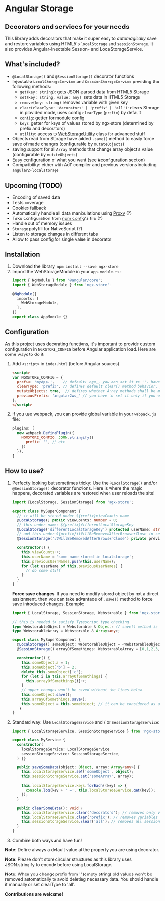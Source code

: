 # Angular Storage
## Decorators and services for your needs

This library adds decorators that make it super easy to *automagically* save and restore variables using HTML5's `localStorage` and `sessionStorage`. It also provides Angular-Injectable Session- and LocalStorageService.

## What's included? 
- `@LocalStorage()` and `@SessionStorage()` decorator functions
- Injectable `LocalStorageService` and `SessionStorageService` providing the following methods:
    + `get(key: string)`: gets JSON-parsed data from HTML5 Storage
    + `set(key: string, value: any)`: sets data in HTML5 Storage
    + `remove(key: string)` removes variable with given key
    + `clear(clearType: 'decorators' | 'prefix' | 'all')`: clears Storage in provided mode, uses config `clearType` (`prefix`) by default
    + `config`: getter for module config
    + `keys`: getter for keys of values stored by ngx-store (determined by prefix and decorators)
    + `utility`: access to [WebStorageUtility](https://github.com/zoomsphere/ngx-store/blob/aot/src/utility/webstorage-utility.ts) class for advanced stuff
- Objects read from Storage have added `.save()` method to easily force save of made changes (configurable by `mutateObjects`)
- saving support for all `Array` methods that change array object's value (configurable by `mutateObjects`)
- Easy configuration of what you want (see [#configuration](#configuration) section)
- Compatibility: either with AoT compiler and previous versions including `angular2-localstorage`

## Upcoming (TODO)
- Encoding of saved data
- Tests coverage
- Cookies fallback
- Automatically handle all data manipulations using [Proxy](https://developer.mozilla.org/en-US/docs/Web/JavaScript/Reference/Global_Objects/Proxy) (?)
- Take configuration from [npm config](https://www.npmjs.com/package/config)'s file (?)
- Handle out of memory issues
- `Storage` polyfill for NativeScript (?)
- Listen to storage changes in different tabs
- Allow to pass config for single value in decorator

## Installation
1. Download the library: `npm install --save ngx-store`
2. Import the WebStorageModule in your `app.module.ts`:
    ```typescript
    import { NgModule } from '@angular/core';
    import { WebStorageModule } from 'ngx-store';

    @NgModule({
      imports: [
        WebStorageModule,
      ],
    })
    export class AppModule {}
    ```

## Configuration
As this project uses decorating functions, it's important to provide custom configuration in `NGXSTORE_CONFIG` before Angular application load. Here are some ways to do it:
1. Add `<script>` in `index.html` (before Angular sources)
    ```html
    <script>
    var NGXSTORE_CONFIG = {
      prefix: 'myApp.',    // default: ngx_, you can set it to '', however using prefix is recommended
      clearType: 'prefix', // defines default clear() method behavior, possible values are: decorators, prefix, all
      mutateObjects: true,  // defines whether Array methods shall be modified to handle changes automatically and .save() method shall be added to stored objects (can be troublesome for object comparisons)
      previousPrefix: 'angular2ws_' // you have to set it only if you were using custom prefix in old version ('angular2ws_' is a default value)
    };
    </script>
    ```
2. If you use webpack, you can provide global variable in your `webpack.js` file:
    ```javascript
    plugins: [ 
      new webpack.DefinePlugin({
        NGXSTORE_CONFIG: JSON.stringify({
          prefix: '', // etc
        })
      }),
    ]
    ```


## How to use?
1. Perfectly looking but sometimes tricky: Use the `@LocalStorage()` and/or `@SessionStorage()` decorator functions. Here is where the magic happens, decorated variables are restored when user reloads the site!
    ```typescript
    import {LocalStorage, SessionStorage} from 'ngx-store';
    
    export class MySuperComponent {
      // it will be stored under ${prefix}viewCounts name
      @LocalStorage() public viewCounts: number = 0;
      // this under name: ${prefix}differentLocalStorageKey
      @LocalStorage('differentLocalStorageKey') protected userName: string = '';
      // and this under ${prefix}itWillBeRemovedAfterBrowserClose in session storage
      @SessionStorage('itWillBeRemovedAfterBrowserClose') private previousUserNames: Array<string> = [];
     
      constructor() {
        this.viewCounts++;
        this.userName = 'some name stored in localstorage';
        this.previousUserNames.push(this.userName);
        for (let userName of this.previousUserNames) {
          // do some stuff
        }
      }
    }
    ```

    **Force save changes:** If you need to modify stored object by not a direct assignment, then you can take advantage of `.save()` method to force save introduced changes. Example:
    ```typescript
    import { LocalStorage, SessionStorage, Webstorable } from 'ngx-store';

    // this is needed to satisfy Typescript type checking
    type WebstorableObject = Webstorable & Object; // save() method is declared in the Webstorable interface
    type WebstorableArray = Webstorable & Array<any>;

    export class MySuperComponent {
      @LocalStorage() someObject: WebstorableObject = <WebstorableObject>{};
      @SessionStorage() arrayOfSomethings: WebstorableArray = [0,1,2,3,4];
       
      constructor() {
        this.someObject.a = 1;
        this.someObject['b'] = 2;
        delete this.someObject['c'];
        for (let i in this.arrayOfSomethings) {
          this.arrayOfSomethings[i]++;
        }
        // upper changes won't be saved without the lines below
        this.someObject.save();
        this.arrayOfSomethings.save();
        this.someObject = this.someObject; // it can be considered as a bad code, but also will do the job
       }
    }
    ```
    
2. Standard way: Use `LocalStorageService` and / or `SessionStorageService`:
    ```typescript
    import { LocalStorageService, SessionStorageService } from 'ngx-store';
 
    export class MyService {
      constructor(
        localStorageService: LocalStorageService,
        sessionStorageService: SessionStorageService,
      ) {}
   
      public saveSomeData(object: Object, array: Array<any>) {
        this.localStorageService.set('someObject', object);
        this.sessionStorageService.set('someArray', array);
        
        this.localStorageService.keys.forEach((key) => {
          console.log(key + ' =', this.localStorageService.get(key));
        });
      }
   
      public clearSomeData(): void {
        this.localStorageService.clear('decorators'); // removes only variables created by decorating functions
        this.localStorageService.clear('prefix'); // removes variables starting with set prefix (including decorators)
        this.sessionStorageService.clear('all'); // removes all session storage data
      }
    }
    ```

3. Combine both ways and have fun!

**Note**: Define always a default value at the property you are using decorator.

**Note**: Please don't store circular structures as this library uses JSON.stringify to encode before using LocalStorage.

**Note**: When you change prefix from '' (empty string) old values won't be removed automatically to avoid deleting necessary data. You should handle it manually or set clearType to 'all'.

**Contributions are welcome!**
